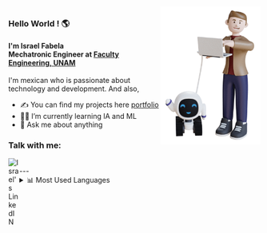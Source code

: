 <img align="right" src="character_model.png" width="200px">

### Hello World ! 🌎
<h4>I'm Israel Fabela  <br>Mechatronic Engineer at <a href="ingenieria.unam.mx">Faculty Engineering, UNAM</a> </h4>

I'm mexican who is passionate about technology and development. And also,

- ✍ You can find my projects here [portfolio]
- 👨‍💻 I’m currently learning IA and ML
- 💬 Ask me about anything

### Talk with me:
<a href="https://www.linkedin.com/in/iofabela/">
  <img align="left" alt="Israel's LinkedIN" width="22px" src="https://raw.githubusercontent.com/peterthehan/peterthehan/master/assets/linkedin.svg" />
</a>


<br/>
---
<details>
  <summary>📊  Most Used Languages</summary>

<img align="left" alt="iofabela's GitHub Top Languages" src="https://github-readme-stats.vercel.app/api/top-langs/?username=iofabela&layout=compact&border_color=1D2135&bg_color=1D2135&text_color=FFFF" />


</details>

<!-- [![Linkedin: iofabela](https://img.shields.io/badge/-iofabela-blue?style=flat-square&logo=Linkedin&logoColor=white&link=https://www.linkedin.com/in/iofabela/)][linkedin] -->

[portfolio]: https://iofabela.netlify.app
[linkedin]: https://linkedin.com/in/iofabela